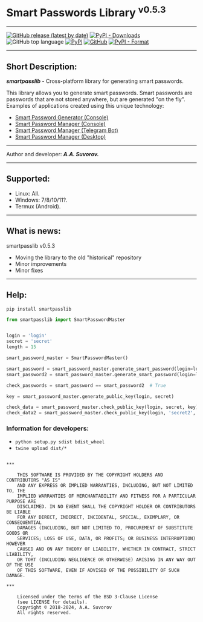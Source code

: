 # Smart Passwords Library <sup>v0.5.3</sup>

***

[![GitHub release (latest by date)](https://img.shields.io/github/v/release/smartlegionlab/smartpasslib)](https://github.com/smartlegionlab/smartpasslib/)
[![PyPI - Downloads](https://img.shields.io/pypi/dm/smartpasslib?label=pypi%20downloads)](https://pypi.org/project/smartpasslib/)
![GitHub top language](https://img.shields.io/github/languages/top/smartlegionlab/smartpasslib)
[![PyPI](https://img.shields.io/pypi/v/smartpasslib)](https://pypi.org/project/smartpasslib)
[![GitHub](https://img.shields.io/github/license/smartlegionlab/smartpasslib)](https://github.com/smartlegionlab/smartpasslib/blob/master/LICENSE)
[![PyPI - Format](https://img.shields.io/pypi/format/smartpasslib)](https://pypi.org/project/smartpasslib)

***

## Short Description:
___smartpasslib___ - Cross-platform library for generating smart passwords.

This library allows you to generate smart passwords. 
Smart passwords are passwords that are not stored anywhere, but are generated "on the fly".
Examples of applications created using this unique technology:

- [Smart Password Generator (Console)](https://github.com/smartlegionlab/clipassgen/) 
- [Smart Password Manager (Console)](https://github.com/smartlegionlab/clipassman/)
- [Smart Password Manager (Telegram Bot)](https://t.me/smartpasswordmanagerbot)
- [Smart Password Manager (Desktop)](https://github.com/smartlegionlab/smart_password_manager_desktop/)

***

Author and developer: ___A.A. Suvorov.___

***

## Supported:

- Linux: All.
- Windows: 7/8/10/11?.
- Termux (Android).

***

## What is news:

smartpasslib v0.5.3

- Moving the library to the old "historical" repository
- Minor improvements
- Minor fixes

*******

## Help:

`pip install smartpasslib`

```python
from smartpasslib import SmartPasswordMaster


login = 'login'
secret = 'secret'
length = 15

smart_password_master = SmartPasswordMaster()

smart_password = smart_password_master.generate_smart_password(login=login, secret=secret, length=length)
smart_password2 = smart_password_master.generate_smart_password(login=login, secret=secret, length=length)

check_passwords = smart_password == smart_password2  # True

key = smart_password_master.generate_public_key(login, secret)

check_data = smart_password_master.check_public_key(login, secret, key) # True
check_data2 = smart_password_master.check_public_key(login, 'secret2', key) # False

```

### Information for developers:

- `python setup.py sdist bdist_wheel`
- `twine upload dist/*`

```

***

    THIS SOFTWARE IS PROVIDED BY THE COPYRIGHT HOLDERS AND CONTRIBUTORS "AS IS"
    AND ANY EXPRESS OR IMPLIED WARRANTIES, INCLUDING, BUT NOT LIMITED TO, THE
    IMPLIED WARRANTIES OF MERCHANTABILITY AND FITNESS FOR A PARTICULAR PURPOSE ARE
    DISCLAIMED. IN NO EVENT SHALL THE COPYRIGHT HOLDER OR CONTRIBUTORS BE LIABLE
    FOR ANY DIRECT, INDIRECT, INCIDENTAL, SPECIAL, EXEMPLARY, OR CONSEQUENTIAL
    DAMAGES (INCLUDING, BUT NOT LIMITED TO, PROCUREMENT OF SUBSTITUTE GOODS OR
    SERVICES; LOSS OF USE, DATA, OR PROFITS; OR BUSINESS INTERRUPTION) HOWEVER
    CAUSED AND ON ANY THEORY OF LIABILITY, WHETHER IN CONTRACT, STRICT LIABILITY,
    OR TORT (INCLUDING NEGLIGENCE OR OTHERWISE) ARISING IN ANY WAY OUT OF THE USE
    OF THIS SOFTWARE, EVEN IF ADVISED OF THE POSSIBILITY OF SUCH DAMAGE.

***

    Licensed under the terms of the BSD 3-Clause License
    (see LICENSE for details).
    Copyright © 2018-2024, A.A. Suvorov
    All rights reserved.
